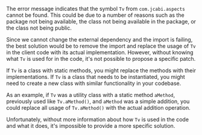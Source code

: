 The error message indicates that the symbol `Tv` from `com.jcabi.aspects` cannot be found. This could be due to a number of reasons such as the package not being available, the class not being available in the package, or the class not being public.

Since we cannot change the external dependency and the import is failing, the best solution would be to remove the import and replace the usage of `Tv` in the client code with its actual implementation. However, without knowing what `Tv` is used for in the code, it's not possible to propose a specific patch.

If `Tv` is a class with static methods, you might replace the methods with their implementations. If `Tv` is a class that needs to be instantiated, you might need to create a new class with similar functionality in your codebase.

As an example, if `Tv` was a utility class with a static method `aMethod`, previously used like `Tv.aMethod()`, and `aMethod` was a simple addition, you could replace all usage of `Tv.aMethod()` with the actual addition operation.

Unfortunately, without more information about how `Tv` is used in the code and what it does, it's impossible to provide a more specific solution.